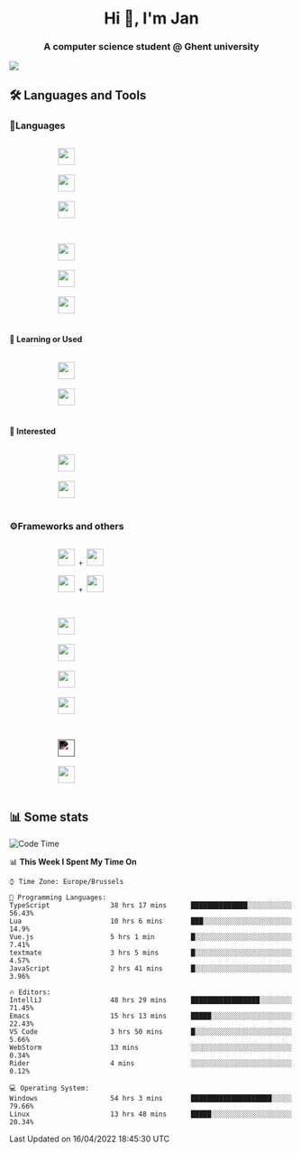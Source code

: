 <h1 align="center">Hi 👋, I'm Jan</h1>
<h3 align="center">A computer science student @ Ghent university</h3>

![](https://komarev.com/ghpvc/?username=NuttyShrimp&style=flat)

<h2>🛠️ Languages and Tools</h2>
<h3>💬Languages</h3>
<div>
    <p>
        <code>
            <img width='30px' src="https://cdn.jsdelivr.net/gh/devicons/devicon/icons/html5/html5-plain.svg">
        </code>
        <code>
            <img width='30px' src="https://cdn.jsdelivr.net/gh/devicons/devicon/icons/sass/sass-original.svg">
        </code>
        <code>
            <img width='30px' src="https://cdn.jsdelivr.net/gh/devicons/devicon/icons/javascript/javascript-plain.svg">
        </code>
    </p>
    <p>
        <code>
            <img width='30px' src="https://cdn.jsdelivr.net/gh/devicons/devicon/icons/typescript/typescript-plain.svg">
        </code>
        <code>
            <img width='30px' src="https://cdn.jsdelivr.net/gh/devicons/devicon/icons/lua/lua-plain-wordmark.svg">
        </code>
        <code>
            <img width='30px' src="https://cdn.jsdelivr.net/gh/devicons/devicon/icons/python/python-original.svg">
        </code>
    </p>
    <h4>🏫 Learning or Used</h4>
    <p>
        <code>
            <img width='30px' src="https://cdn.jsdelivr.net/gh/devicons/devicon/icons/go/go-original-wordmark.svg">
        </code>
        <code>
            <img width='30px' src="https://cdn.jsdelivr.net/gh/devicons/devicon/icons/java/java-original.svg">
        </code>
    </p>
    <h4>💭 Interested</h4>
    <p>
        <code>
            <img width='30px' src="https://cdn.jsdelivr.net/gh/devicons/devicon/icons/csharp/csharp-original.svg">
        </code>
        <code>
            <img width='30px' src="https://cdn.jsdelivr.net/gh/devicons/devicon/icons/rust/rust-plain.svg">
        </code>
    </p>
</div>
<h3>⚙️Frameworks and others</h3>
<div>
    <p>
        <code>
            <img width='30px' src="https://cdn.jsdelivr.net/gh/devicons/devicon/icons/react/react-original.svg"> + <img width='30px' src="https://cdn.jsdelivr.net/gh/devicons/devicon/icons/typescript/typescript-plain.svg">
        </code>
        <code>
            <img width='30px' src="https://cdn.jsdelivr.net/gh/devicons/devicon/icons/vuejs/vuejs-original.svg"> + <img width='30px' src="https://cdn.jsdelivr.net/gh/devicons/devicon/icons/typescript/typescript-plain.svg">
        </code>
    </p>
    <p>
        <code>
            <img width='30px' src="https://cdn.jsdelivr.net/gh/devicons/devicon/icons/nodejs/nodejs-plain.svg">
        </code>
        <code>
            <img width='30px' src="https://cdn.jsdelivr.net/gh/devicons/devicon/icons/mysql/mysql-original.svg">
        </code>
        <code>
            <img width='30px' src="https://cdn.jsdelivr.net/gh/devicons/devicon/icons/postgresql/postgresql-original.svg">
        </code>
        <code>
            <img width='30px' src="https://cdn.jsdelivr.net/gh/devicons/devicon/icons/docker/docker-original.svg">
        </code>
    </p>
        <code>
            <img width='30px' style='filter:invert(1)' src="https://simpleicons.org/icons/intellijidea.svg">
        </code>
        <code>
            <img width='30px' src="https://cdn.jsdelivr.net/gh/devicons/devicon/icons/vscode/vscode-original.svg">
        </code>
    <p>
</div>

<h2>📊 Some stats</h2>

<!--START_SECTION:waka-->
![Code Time](http://img.shields.io/badge/Code%20Time-870%20hrs%2028%20mins-blue)

📊 **This Week I Spent My Time On** 

```text
⌚︎ Time Zone: Europe/Brussels

💬 Programming Languages: 
TypeScript               38 hrs 17 mins      ██████████████░░░░░░░░░░░   56.43% 
Lua                      10 hrs 6 mins       ███░░░░░░░░░░░░░░░░░░░░░░   14.9% 
Vue.js                   5 hrs 1 min         █░░░░░░░░░░░░░░░░░░░░░░░░   7.41% 
textmate                 3 hrs 5 mins        █░░░░░░░░░░░░░░░░░░░░░░░░   4.57% 
JavaScript               2 hrs 41 mins       █░░░░░░░░░░░░░░░░░░░░░░░░   3.96%

🔥 Editors: 
IntelliJ                 48 hrs 29 mins      █████████████████░░░░░░░░   71.45% 
Emacs                    15 hrs 13 mins      █████░░░░░░░░░░░░░░░░░░░░   22.43% 
VS Code                  3 hrs 50 mins       █░░░░░░░░░░░░░░░░░░░░░░░░   5.66% 
WebStorm                 13 mins             ░░░░░░░░░░░░░░░░░░░░░░░░░   0.34% 
Rider                    4 mins              ░░░░░░░░░░░░░░░░░░░░░░░░░   0.12%

💻 Operating System: 
Windows                  54 hrs 3 mins       ████████████████████░░░░░   79.66% 
Linux                    13 hrs 48 mins      █████░░░░░░░░░░░░░░░░░░░░   20.34%

```


 Last Updated on 16/04/2022 18:45:30 UTC
<!--END_SECTION:waka-->